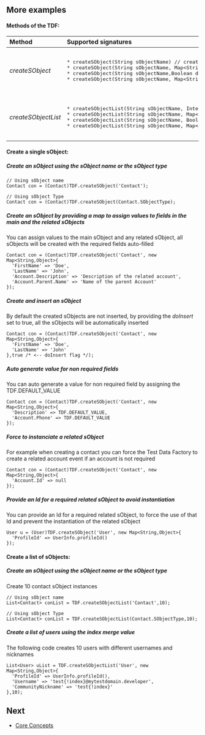 
## More examples


#### Methods of the TDF:


<table>
<thead>
<tr>
  <th align='left'>Method</th>
  <th align='left'>Supported signatures</th>
</tr>
</thead>
<tbody>
<tr>
  <td>
  <em>createSObject</em>
  </td>
  <td>
<pre lang='apex'>  
* createSObject(String sObjectName) // create an sObject with all required fields auto-filled
* createSObject(String sObjectName, Map&lt;String,Object&gt; mapValuesOverride) // create an sObject with all required fields auto-filled and assign the values defined in the mapValuesOverride
* createSObject(String sObjectName,Boolean doInsert) // create an sObject with all required fields auto-filled and insert all if the doInsert = true
* createSObject(String sObjectName, Map&lt;String,Object&gt; mapValuesOverride, Boolean doInsert) // create an sObject with all required fields auto-filled, assign the values defined in the mapValuesOverride and insert all if the doInsert = true

</pre>
  </td>
</tr>
<tr>
</tr>
<tr>
  <td>
  <em>createSObjectList</em>
  </td>
  <td>
<pre lang='apex'>  
* createSObjectList(String sObjectName, Integer numberOfSObjects) // create a list of sObject with all required fields auto-filled
* createSObjectList(String sObjectName, Map&lt;String,Object&gt; mapValuesOverride, Integer numberOfSObjects) // create a list of sObject with all required fields auto-filled and assign the values defined in the mapValuesOverride
* createSObjectList(String sObjectName, Boolean doInsert, Integer numberOfSObjects) // create a list of sObject with all required fields auto-filled and insert all if the doInsert = true
* createSObjectList(String sObjectName, Map&lt;String,Object&gt; mapValuesOverride, Boolean doInsert, Integer numberOfSObjects) // create a list of sObject with all required fields auto-filled, assign the values defined in the mapValuesOverride and insert all if the doInsert = true

</pre>
  </td>
</tr>
</table>


#### Create a single sObject:

##### Create an sObject using the sObject name or the sObject type
  ```apex
  // Using sObject name
  Contact con = (Contact)TDF.createSObject('Contact');
  
  // Using sObject Type
  Contact con = (Contact)TDF.createSObject(Contact.SObjectType);
  ```

##### Create an sObject by providing a map to assign values to fields in the main and the related sObjects

You can assign values to the main sObject and any related sObject, all sObjects will be created with the required fields auto-filled 
  ```apex
  Contact con = (Contact)TDF.createSObject('Contact', new Map<String,Object>{
    'FirstName' => 'Doe',
    'LastName' => 'John',
    'Account.Description' => 'Description of the related account',
    'Account.Parent.Name' => 'Name of the parent Account'
  });
  ```

##### Create and insert an sObject
By default the created sObjects are not inserted, by providing the *doInsert* set to true, all the sObjects will be automatically inserted  
  ```apex
  Contact con = (Contact)TDF.createSObject('Contact', new Map<String,Object>{
    'FirstName' => 'Doe',
    'LastName' => 'John'
  },true /* <-- doInsert flag */);
  ```

##### Auto generate value for non required fields

You can auto generate a value for non required field by assigning the TDF.DEFAULT_VALUE
  ```apex
  Contact con = (Contact)TDF.createSObject('Contact', new Map<String,Object>{
    'Description' => TDF.DEFAULT_VALUE,
    'Account.Phone' => TDF.DEFAULT_VALUE
  });
  ```

##### Force to instanciate a related sObject

For example when creating a contact you can force the Test Data Factory to create a related account event if an account is not required
  ```apex
  Contact con = (Contact)TDF.createSObject('Contact', new Map<String,Object>{
    'Account.Id' => null
  });
  ```

##### Provide an Id for a required related sObject to avoid instantiation

You can provide an Id for a required related sObject, to force the use of that Id and prevent the instantiation of the related sObject
  ```apex
  User u = (User)TDF.createSObject('User', new Map<String,Object>{
    'ProfileId' => UserInfo.profileId()
  });
  ```

#### Create a list of sObjects:

##### Create an sObject using the sObject name or the sObject type

Create 10 contact sObject instances
  ```apex
  // Using sObject name
  List<Contact> conList = TDF.createSObjectList('Contact',10);
  
  // Using sObject Type
  List<Contact> conList = TDF.createSObjectList(Contact.SObjectType,10);
  ```

##### Create a list of users using the index merge value

The following code creates 10 users with different usernames and nicknames 
  ```apex
  List<User> uList = TDF.createSObjectList('User', new Map<String,Object>{
    'ProfileId' => UserInfo.profileId(),
    'Username' => 'test{!index}@mytestdomain.developer',
    'CommunityNickname' => 'test{!index}'
  },10);
  ```

## Next

* [Core Concepts](CONCEPT.md)

